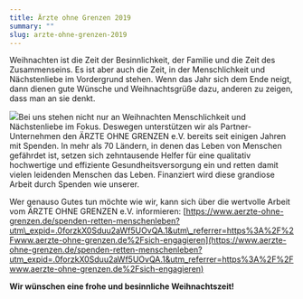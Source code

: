 ```yaml
---
title: Ärzte ohne Grenzen 2019
summary: ""
slug: arzte-ohne-grenzen-2019
---
```

Weihnachten ist die Zeit der Besinnlichkeit, der Familie und die Zeit des Zusammenseins. Es ist aber auch die Zeit, in der Menschlichkeit und Nächstenliebe im Vordergrund stehen. Wenn das Jahr sich dem Ende neigt, dann dienen gute Wünsche und Weihnachtsgrüße dazu, anderen zu zeigen, dass man an sie denkt.

![](/images/blog/arzte-ohne-grenzen-2019/partner_aerzte-ohne-grenzen_2019.jpg)Bei uns stehen nicht nur an Weihnachten Menschlichkeit und Nächstenliebe im Fokus. Deswegen unterstützen wir als Partner-Unternehmen den ÄRZTE OHNE GRENZEN e.V. bereits seit einigen Jahren mit Spenden. In mehr als 70 Ländern, in denen das Leben von Menschen gefährdet ist, setzen sich zehntausende Helfer für eine qualitativ hochwertige und effiziente Gesundheitsversorgung ein und retten damit vielen leidenden Menschen das Leben. Finanziert wird diese grandiose Arbeit durch Spenden wie unserer.

Wer genauso Gutes tun möchte wie wir, kann sich über die wertvolle Arbeit vom ÄRZTE OHNE GRENZEN e.V. informieren: [https://www.aerzte-ohne-grenzen.de/spenden-retten-menschenleben?utm\_expid=.0forzkX0Sduu2aWf5UOvQA.1&utm\_referrer=https%3A%2F%2Fwww.aerzte-ohne-grenzen.de%2Fsich-engagieren](https://www.aerzte-ohne-grenzen.de/spenden-retten-menschenleben?utm_expid=.0forzkX0Sduu2aWf5UOvQA.1&utm_referrer=https%3A%2F%2Fwww.aerzte-ohne-grenzen.de%2Fsich-engagieren)

**Wir wünschen eine frohe und besinnliche Weihnachtszeit!**